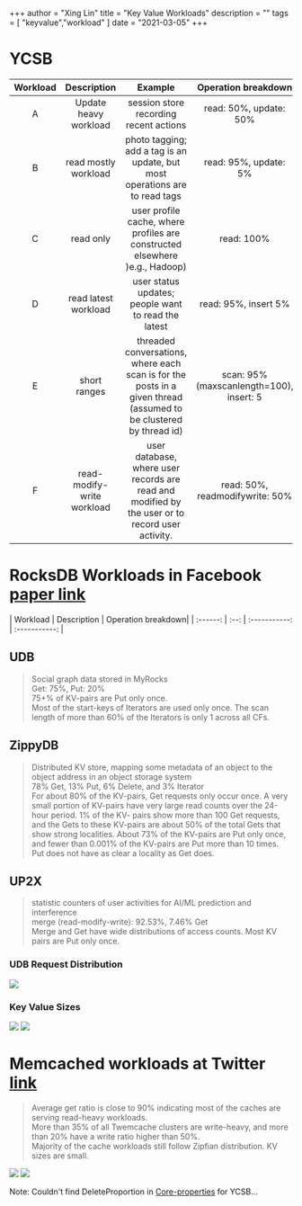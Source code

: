 +++
author = "Xing Lin"
title = "Key Value Workloads"
description = ""
tags = [
    "keyvalue","workload"
]
date = "2021-03-05"
+++

# YCSB
| Workload | Description | Example | Operation breakdown|
| :------: | :--: | :-----------: | :-----------: |
| A     | Update heavy workload | session store recording recent actions        | read: 50%, update: 50% |
| B     | read mostly workload | photo tagging;  add a tag is an update, but most operations are to read tags        | read: 95%, update: 5%  | 
| C     | read only | user profile cache, where profiles are constructed elsewhere )e.g., Hadoop)        | read: 100% |
| D     | read latest workload | user status updates; people want to read the latest        | read: 95%, insert  5%|
| E  | short ranges |    threaded conversations, where each scan is for the posts in a given thread (assumed to be clustered by thread id)     | scan: 95% (maxscanlength=100), insert: 5|
| F  | read-modify-write workload |  user database, where user records are read and modified by the user or to record user activity.      | read: 50%, readmodifywrite: 50%|

# RocksDB Workloads in Facebook [paper link][rocksdb@fb]
| Workload | Description | Operation breakdown|
| :------: | :--: | :-----------: | :-----------: |
## UDB
> Social graph data stored in MyRocks  
> Get: 75%, Put: 20%   
> 75+% of KV-pairs are Put only once.    
> Most of the start-keys of Iterators are used only once. The scan length of more than 60% of the Iterators is only 1 across all CFs.

## ZippyDB
> Distributed KV store, mapping some metadata of an object to the object address in an object storage system  
> 78% Get, 13% Put, 6% Delete, and 3% Iterator  
> For about 80% of the KV-pairs, Get requests only occur once. A very small portion of KV-pairs have very large read counts over the 24-hour period. 1% of the KV- pairs show more than 100 Get requests, and the Gets to these KV-pairs are about 50% of the total Gets that show strong localities. About 73% of the KV-pairs are Put only once, and fewer than 0.001% of the KV-pairs are Put more than 10 times. Put does not have as clear a locality as Get does. 
## UP2X
> statistic counters of user activities for AI/ML prediction and interference  
> merge (read-modify-write): 92.53%, 7.46% Get  
> Merge and Get have wide distributions of access counts. Most KV pairs are Put only once.

### UDB Request Distribution
![](../UDB-requests.png)

### Key Value Sizes
![](../kvsize.png)
![](../kvsize-distribution.png)


# Memcached workloads at Twitter [link][memcached@twitter]
> Average get ratio is close to 90% indicating most of the caches are serving read-heavy workloads.  
> More than 35% of all Twemcache clusters are write-heavy, and more than 20% have a write ratio higher than 50%.  
> Majority of the cache workloads still follow Zipfian distribution. 
> KV sizes are small.  

![](../twitter-kvsize.png)
![](../twitter-operations.png)

Note: Couldn't find DeleteProportion in [Core-properties][coreproperties] for YCSB...

[memcached@twitter]:https://www.usenix.org/system/files/osdi20-yang.pdf
[rocksdb@fb]: https://www.usenix.org/conference/fast20/presentation/cao-zhichao
[coreproperties]:https://github.com/brianfrankcooper/YCSB/wiki/Core-Properties